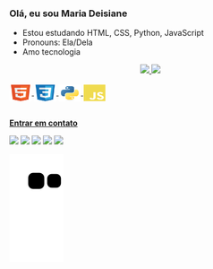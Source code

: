 ### Olá, eu sou Maria Deisiane

- Estou estudando HTML, CSS, Python, JavaScript
- Pronouns: Ela/Dela
- Amo tecnologia
<div align="center">
  <a href="https://github.com/deise-araujo">
  <img height="150em" src="https://github-readme-stats.vercel.app/api?username=deise-araujo&show_icons=true&theme=dracula&include_all_commits=true&count_private=true"/>
  <img height="150em" src="https://github-readme-stats.vercel.app/api/top-langs/?username=deise-araujo&layout=compact&langs_count=7&theme=dracula"/>
</div>
  <div style="display: inline_block"><br>
  <img align="center" alt="deise-HTML" height="30" width="40" src="https://raw.githubusercontent.com/devicons/devicon/master/icons/html5/html5-original.svg">
  <img align="center" alt="deise-CSS" height="30" width="40" src="https://raw.githubusercontent.com/devicons/devicon/master/icons/css3/css3-original.svg">
  <img align="center" alt="deise-Python" height="30" width="40" src="https://raw.githubusercontent.com/devicons/devicon/master/icons/python/python-original.svg">
  <img align="center" alt="deise-Js" height="30" width="40" src="https://raw.githubusercontent.com/devicons/devicon/master/icons/javascript/javascript-plain.svg">
  
</div>
  
##
  
<div>
  <p><strong>Entrar em contato</strong><p>
  <a href="https://www.instagram.com/deise_melo_/?hl=pt-br" target="_blank"><img src="https://img.shields.io/badge/-Instagram-%23E4405F?style=for-the-badge&logo=instagram&logoColor=white" target="_blank"></a>
 <a href="https://discord.com/@deisearaujo" target="_blank"><img src="https://img.shields.io/badge/Discord-7289DA?style=for-the-badge&logo=discord&logoColor=white" target="_blank"></a> 
  <a href = "mailto:deisearaujo070@gmail.com"><img src="https://img.shields.io/badge/-Gmail-%23333?style=for-the-badge&logo=gmail&logoColor=white" target="_blank"></a>
  <a href="https://www.linkedin.com/in/maria-deisiane-91ab40204/" target="_blank"><img src="https://img.shields.io/badge/-LinkedIn-%230077B5?style=for-the-badge&logo=linkedin&logoColor=white" target="_blank"></a>
  <a href="[https://api.whatsapp.com/send?phone=5587999368403&text=Ol%C3%A1%2C%20consegui%20seu%20numero%20no%20github](https://api.whatsapp.com/send?phone=5587999368403&text=Ol%C3%A1%2C%20consegui%20seu%20numero%20pelo%20github)" target="_blank"><img src="https://img.shields.io/badge/-Whatsapp-%23E4405F?style=for-the-badge&logo=whatsapp&logoColor=white" target="_blank"></a>
</div>
  
  <div> 
 
  ![Snake animation](https://github.com/rafaballerini/rafaballerini/blob/output/github-contribution-grid-snake.svg)
 
</div>
